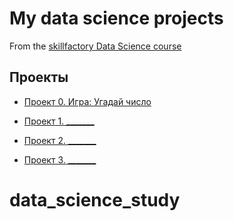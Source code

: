
# My data science projects
From the [skillfactory Data Science course](https://skillfactory.ru/data-scientist)

## Проекты

* [Проект 0. Игра: Угадай число](https://github.com/olgavekov/data_science_study.git)

* [Проект 1. _______](_______)
* [Проект 2. _______](_______)
* [Проект 3. _______](_______)

# data_science_study